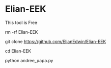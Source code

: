 # Elian-EEK
This tool is Free

rm -rf Elian-EEK

git clone https://github.com/ElianEdwin/Elian-EEK

cd Elian-EEK

python andree_papa.py
